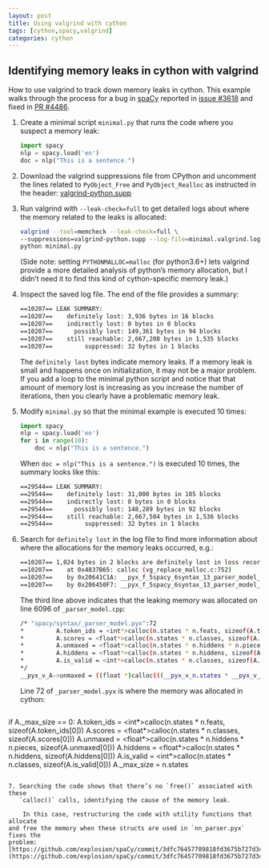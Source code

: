 ```yaml
---
layout: post
title: Using valgrind with cython
tags: [cython,spacy,valgrind]
categories: cython
---
```


## Identifying memory leaks in cython with valgrind

How to use valgrind to track down memory leaks in cython. This example walks
through the process for a bug in [spaCy](https://github.com/spaCy) reported in
[issue #3618](https://github.com/explosion/spaCy/issues/3618) and fixed in
[PR #4486](https://github.com/explosion/spaCy/pull/4486).

1. Create a minimal script `minimal.py` that runs the code where you suspect a
   memory leak:

    ```python
    import spacy
    nlp = spacy.load('en')
    doc = nlp("This is a sentence.")
    ```

2. Download the valgrind suppressions file from CPython and uncomment the
lines related to `PyObject_Free` and `PyObject_Realloc` as instructed in the
header:
[valgrind-python.supp](https://github.com/python/cpython/blob/master/Misc/valgrind-python.supp)

3. Run valgrind with `--leak-check=full` to get detailed logs about where the
memory related to the leaks is allocated:

    ```bash
    valgrind --tool=memcheck --leak-check=full \
    --suppressions=valgrind-python.supp --log-file=minimal.valgrind.log \
    python minimal.py
    ```

    (Side note: setting `PYTHONMALLOC=malloc` (for python3.6+) lets valgrind
    provide a more detailed analysis of python’s memory allocation, but I didn’t
    need it to find this kind of cython-specific memory leak.)

4. Inspect the saved log file. The end of the file provides a summary:

    ```bash
    ==10207== LEAK SUMMARY:
    ==10207==    definitely lost: 3,936 bytes in 16 blocks
    ==10207==    indirectly lost: 0 bytes in 0 blocks
    ==10207==      possibly lost: 149,361 bytes in 94 blocks
    ==10207==    still reachable: 2,667,208 bytes in 1,535 blocks
    ==10207==         suppressed: 32 bytes in 1 blocks
    ```

    The `definitely lost` bytes indicate memory leaks. If a memory leak is small
and happens once on initialization, it may not be a major problem. If you add a
loop to the minimal python script and notice that that amount of memory lost is
increasing as you increase the number of iterations, then you clearly have a
problematic memory leak.

5. Modify `minimal.py` so that the minimal example is executed 10 times:

    ```python
    import spacy
    nlp = spacy.load('en')
    for i in range(10):
        doc = nlp("This is a sentence.")
    ```

    When `doc = nlp("This is a sentence.")` is executed 10 times, the summary
looks like this:

    ```bash
    ==29544== LEAK SUMMARY:
    ==29544==    definitely lost: 31,000 bytes in 105 blocks
    ==29544==    indirectly lost: 0 bytes in 0 blocks
    ==29544==      possibly lost: 148,289 bytes in 92 blocks
    ==29544==    still reachable: 2,667,504 bytes in 1,536 blocks
    ==29544==         suppressed: 32 bytes in 1 blocks
    ```

6. Search for `definitely lost` in the log file to find more information about
   where the allocations for the memory leaks occurred, e.g.:

    ```bash
    ==10207== 1,024 bytes in 2 blocks are definitely lost in loss record 667 of 878
    ==10207==    at 0x4837B65: calloc (vg_replace_malloc.c:752)
    ==10207==    by 0x20641C1A: __pyx_f_5spacy_6syntax_13_parser_model_resize_activations(__pyx_t_5spacy_6syntax_13_parser_model_ActivationsC*, __pyx_t_5spacy_6syntax_13_parser_model_SizesC) (_parser_model.cpp:6096)
    ==10207==    by 0x206450F7: __pyx_f_5spacy_6syntax_13_parser_model_predict_states(__pyx_t_5spacy_6syntax_13_parser_model_ActivationsC*, __pyx_t_5spacy_6syntax_6_state_StateC**, __pyx_t_5spacy_6syntax_13_parser_model_WeightsC const*, __pyx_t_5spacy_6syntax_13_parser_model_SizesC) (_parser_model.cpp:6254)
    ```

    The third line above indicates that the leaking memory was allocated on
line 6096 of `_parser_model.cpp`:

    ```bash
    /* "spacy/syntax/_parser_model.pyx":72
    *         A.token_ids = <int*>calloc(n.states * n.feats, sizeof(A.token_ids[0]))
    *         A.scores = <float*>calloc(n.states * n.classes, sizeof(A.scores[0]))
    *         A.unmaxed = <float*>calloc(n.states * n.hiddens * n.pieces, sizeof(A.unmaxed[0]))             # <<<<<<<<<<<<<<
    *         A.hiddens = <float*>calloc(n.states * n.hiddens, sizeof(A.hiddens[0]))
    *         A.is_valid = <int*>calloc(n.states * n.classes, sizeof(A.is_valid[0]))
    */
    __pyx_v_A->unmaxed = ((float *)calloc(((__pyx_v_n.states * __pyx_v_n.hiddens) * __pyx_v_n.pieces), (sizeof((__pyx_v_A->unmaxed[0])))));
    ```

    Line 72 of `_parser_model.pyx` is where the memory was allocated in cython:

    ```python
if A._max_size == 0:
    A.token_ids = <int*>calloc(n.states * n.feats, sizeof(A.token_ids[0]))
    A.scores = <float*>calloc(n.states * n.classes, sizeof(A.scores[0]))
    A.unmaxed = <float*>calloc(n.states * n.hiddens * n.pieces, sizeof(A.unmaxed[0]))
    A.hiddens = <float*>calloc(n.states * n.hiddens, sizeof(A.hiddens[0]))
    A.is_valid = <int*>calloc(n.states * n.classes, sizeof(A.is_valid[0]))
    A._max_size = n.states
```

7. Searching the code shows that there’s no `free()` associated with these
   `calloc()` calls, identifying the cause of the memory leak.

    In this case, restructuring the code with utility functions that allocate
and free the memory when these structs are used in `nn_parser.pyx` fixes the
problem:
[https://github.com/explosion/spaCy/commit/3dfc76457709818fd3675b727d34e056aa6d434c](https://github.com/explosion/spaCy/commit/3dfc76457709818fd3675b727d34e056aa6d434c)
